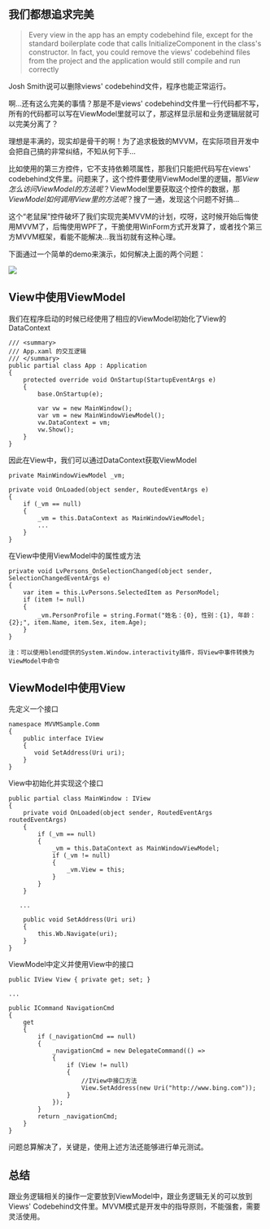 ## 我们都想追求完美 ##

> Every view in the app has an empty codebehind file, except for the standard boilerplate code that calls InitializeComponent in the class's constructor. In fact, you could remove the views' codebehind files from the project and the application would still compile and run correctly

Josh Smith说可以删除views' codebehind文件，程序也能正常运行。

啊...还有这么完美的事情？那是不是views' codebehind文件里一行代码都不写，所有的代码都可以写在ViewModel里就可以了，那这样显示层和业务逻辑层就可以完美分离了？

理想是丰满的，现实却是骨干的啊！为了追求极致的MVVM，在实际项目开发中会把自己搞的非常纠结，不知从何下手...

比如使用的第三方控件，它不支持依赖项属性，那我们只能把代码写在views' codebehind文件里。问题来了，这个控件要使用ViewModel里的逻辑，那*View怎么访问ViewModel的方法呢*？ViewModel里要获取这个控件的数据，那*ViewModel如何调用View里的方法呢*？搜了一通，发现这个问题不好搞...

这个“老鼠屎”控件破坏了我们实现完美MVVM的计划，哎呀，这时候开始后悔使用MVVM了，后悔使用WPF了，干脆使用WinForm方式开发算了，或者找个第三方MVVM框架，看能不能解决...我当初就有这种心理。

下面通过一个简单的demo来演示，如何解决上面的两个问题：

![](http://i.imgur.com/S1r1F4S.png)

## View中使用ViewModel

我们在程序启动的时候已经使用了相应的ViewModel初始化了View的DataContext

	/// <summary>
    /// App.xaml 的交互逻辑
    /// </summary>
    public partial class App : Application
    {
        protected override void OnStartup(StartupEventArgs e)
        {
            base.OnStartup(e);

            var vw = new MainWindow();
            var vm = new MainWindowViewModel();
            vw.DataContext = vm;
            vw.Show();
        }
    }
    
 因此在View中，我们可以通过DataContext获取ViewModel
 
	private MainWindowViewModel _vm;

	private void OnLoaded(object sender, RoutedEventArgs e)
	{
	    if (_vm == null)
	    {
	        _vm = this.DataContext as MainWindowViewModel;
	        ...
	    }
	}
	
在View中使用ViewModel中的属性或方法

	private void LvPersons_OnSelectionChanged(object sender, SelectionChangedEventArgs e)
	{
	    var item = this.LvPersons.SelectedItem as PersonModel;
	    if (item != null)
	    {
	        _vm.PersonProfile = string.Format("姓名：{0}, 性别：{1}, 年龄：{2};", item.Name, item.Sex, item.Age);
	    }
	}
	
	注：可以使用blend提供的System.Window.interactivity插件，将View中事件转换为ViewModel中命令

## ViewModel中使用View

先定义一个接口

	namespace MVVMSample.Comm
	{
		public interface IView
		{
		   void SetAddress(Uri uri);
		}
	}

View中初始化并实现这个接口

	public partial class MainWindow : IView
	{
		private void OnLoaded(object sender, RoutedEventArgs routedEventArgs)
		{
			if (_vm == null)
			{
			    _vm = this.DataContext as MainWindowViewModel;
			    if (_vm != null)
			    {
			        _vm.View = this;
			    }
			}
		}
        
	   ...
	
	    public void SetAddress(Uri uri)
	    {
	        this.Wb.Navigate(uri);
	    }
	}

ViewModel中定义并使用View中的接口

	public IView View { private get; set; }
	
	...
	
	public ICommand NavigationCmd
	{
	    get
	    {
	        if (_navigationCmd == null)
	        {
	            _navigationCmd = new DelegateCommand(() =>
	            {
	                if (View != null)
	                {
	                	//IView中接口方法
	                    View.SetAddress(new Uri("http://www.bing.com"));
	                }
	            });
	        }
	        return _navigationCmd;
	    }
	}
	
问题总算解决了，关键是，使用上述方法还能够进行单元测试。

## 总结

跟业务逻辑相关的操作一定要放到ViewModel中，跟业务逻辑无关的可以放到Views' Codebehind文件里。MVVM模式是开发中的指导原则，不能强套，需要灵活使用。

